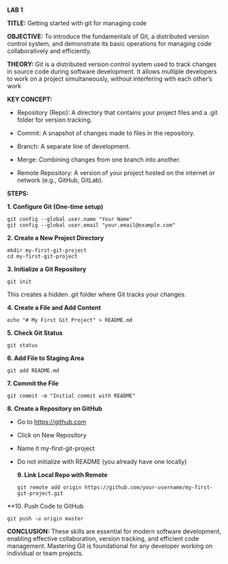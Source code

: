 **LAB 1**

**TITLE:** Getting started with git for managing code

**OBJECTIVE:** To introduce the fundamentals of Git, a distributed version control system, and demonstrate its basic operations for managing code collaboratively and efficiently.


**THEORY:** Git is a distributed version control system used to track changes in source code during software development. It allows multiple developers to work on a project simultaneously, without interfering with each other’s work

**KEY CONCEPT:**

* Repository (Repo): A directory that contains your project files and a .git folder for version tracking.

* Commit: A snapshot of changes made to files in the repository.

* Branch: A separate line of development.

* Merge: Combining changes from one branch into another.

* Remote Repository: A version of your project hosted on the internet or network (e.g., GitHub, GitLab).

**STEPS:**

**1. Configure Git (One-time setup)**

```
git config --global user.name "Your Name"
git config --global user.email "your.email@example.com"
```
**2. Create a New Project Directory**

```
mkdir my-first-git-project
cd my-first-git-project

```


**3. Initialize a Git Repository**

```
git init

```
This creates a hidden .git folder where Git tracks your changes.

**4. Create a File and Add Content**

```
echo "# My First Git Project" > README.md

```
**5. Check Git Status**
```
git status

```

**6. Add File to Staging Area**
```
git add README.md

```

**7. Commit the File**
```
git commit -m "Initial commit with README"

```

**8. Create a Repository on GitHub**

* Go to https://github.com

* Click on New Repository

* Name it my-first-git-project

* Do not initialize with README (you already have one locally)
  
  **9. Link Local Repo with Remote**
  ```
  git remote add origin https://github.com/your-username/my-first-git-project.git 
  ```

**10. Push Code to GitHub
```
git push -u origin master

```

**CONCLUSION:** These skills are essential for modern software development, enabling effective collaboration, version tracking, and efficient code management. Mastering Git is foundational for any developer working on individual or team projects.


